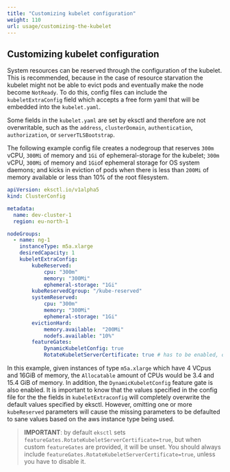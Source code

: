 ```yaml
---
title: "Customizing kubelet configuration"
weight: 110
url: usage/customizing-the-kubelet
---
```


## Customizing kubelet configuration

System resources can be reserved through the configuration of the kubelet. This is recommended, because in the case
of resource starvation the kubelet might not be able to evict pods and eventually make the node become `NotReady`. To
 do this, config files can include the `kubeletExtraConfig` field which accepts a free form yaml that will be embedded
 into the `kubelet.yaml`.


Some fields in the `kubelet.yaml` are set by eksctl and therefore are not overwritable, such as the `address`,
`clusterDomain`, `authentication`, `authorization`, or `serverTLSBootstrap`.

The following example config file creates a nodegroup that reserves `300m` vCPU, `300Mi` of memory and `1Gi` of
ephemeral-storage for the kubelet; `300m` vCPU, `300Mi` of memory and `1Gi`of ephemeral storage for OS system
daemons; and kicks in eviction of pods when there is less than `200Mi` of memory available or less than  10% of the
root filesystem.

```yaml
apiVersion: eksctl.io/v1alpha5
kind: ClusterConfig

metadata:
  name: dev-cluster-1
  region: eu-north-1

nodeGroups:
  - name: ng-1
    instanceType: m5a.xlarge
    desiredCapacity: 1
    kubeletExtraConfig:
        kubeReserved:
            cpu: "300m"
            memory: "300Mi"
            ephemeral-storage: "1Gi"
        kubeReservedCgroup: "/kube-reserved"
        systemReserved:
            cpu: "300m"
            memory: "300Mi"
            ephemeral-storage: "1Gi"
        evictionHard:
            memory.available:  "200Mi"
            nodefs.available: "10%"
        featureGates:
            DynamicKubeletConfig: true
            RotateKubeletServerCertificate: true # has to be enabled, otherwise it will be disabled
```

In this example, given instances of type `m5a.xlarge` which have 4
VCpus and 16GiB of memory, the `Allocatable` amount of CPUs would be
3.4 and 15.4 GiB of memory. In addition, the `DynamicKubeletConfig`
feature gate is also enabled. It is important to know that the values
specified in the config file for the the fields in
`kubeletExtraconfig` will completely overwrite the default values
specified  by eksctl. However, omitting one or more `kubeReserved`
parameters will cause the missing parameters to be defaulted to sane
values based on the aws instance type being used.

>**IMPORTANT**: by default `eksctl` sets  `featureGates.RotateKubeletServerCertificate=true`, but when custom
`featureGates` are provided, it will be unset. You should always include
`featureGates.RotateKubeletServerCertificate=true`, unless you have to disable it.


